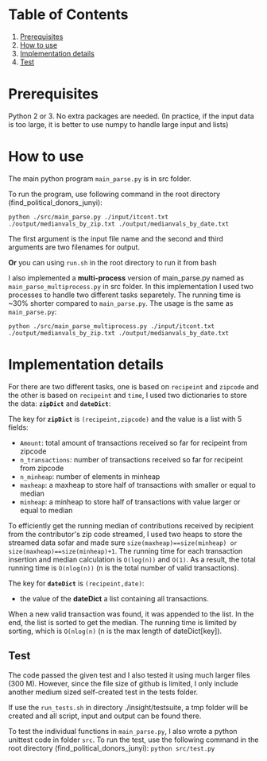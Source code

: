 # Table of Contents
1. [Prerequisites](README.md#Prerequisites)
2. [How to use](README.md#How-to-use)
3. [Implementation details](README.md#Implementation-details)
4. [Test](README.md#Test)

# Prerequisites

Python 2 or 3. No extra packages are needed. (In practice, if the input data is too large, it is better to use numpy to handle large input and lists)

# How to use

The main python program `main_parse.py` is in src folder.

To run the program, use following command in the root directory (find_political_donors_junyi):

	python ./src/main_parse.py ./input/itcont.txt ./output/medianvals_by_zip.txt ./output/medianvals_by_date.txt

The first argument is the input file name and the second and third arguments are two filenames for output.

	
**Or** you can using `run.sh` in the root directory to run it from bash


I also implemented a **multi-process** version of main_parse.py named as `main_parse_multiprocess.py` in src folder. In this implementation I used two processes to handle two different tasks separetely. The running time is ~30% shorter compared to `main_parse.py`. The usage is the same as `main_parse.py`:
	
	python ./src/main_parse_multiprocess.py ./input/itcont.txt ./output/medianvals_by_zip.txt ./output/medianvals_by_date.txt

# Implementation details

For there are two different tasks, one is based on `recipeint` and `zipcode` and the other is based on `recipeint` and `time`, I used
two dictionaries to store the data: **`zipDict`** and **`dateDict`**:

The key for **`zipDict`** is `(recipeint,zipcode)` and the value is a list with 5 fields:

* `Amount`: total amount of transactions received so far for recipeint from zipcode
* `n_transactions`:  number of transactions received so far for recipeint from zipcode
* `n_minheap`: number of elements in minheap
* `maxheap`: a maxheap to store half of transactions with smaller or equal to median
* `minheap`: a minheap to store half of transactions with value larger or equal to median
	
To efficiently get the running median of contributions received by recipient from the contributor's zip code streamed, I used two heaps to store
the streamed data sofar and made sure `size(maxheap)==size(minheap) or size(maxheap)==size(minheap)+1`. The running time for each transaction insertion and median calculation 
is `O(log(n))` and `O(1)`. As a result, the total running time is `O(nlog(n))` (n is the total number of valid transactions).


The key for **`dateDict`** is `(recipeint,date)`:
* the value of the **dateDict** a list containing all transactions.

When a new valid transaction was found, it was appended to the list. In the end, the list is sorted to get the median. The running time is limited by sorting, which is `O(nlog(n)` (n is the max length of dateDict[key]).


## Test

The code passed the given test and I also tested it using much larger files (300 M). However, since the file size of github is limited, I only include another medium sized self-created test in the tests folder.

If use the `run_tests.sh` in directory ./insight/testsuite, a tmp folder will be created and all script, input and output can be found there.

To test the individual functions in `main_parse.py`, I also wrote a python unittest code in folder `src`.
To run the test, use the following command in the root directory (find_political_donors_junyi):
```python src/test.py```
